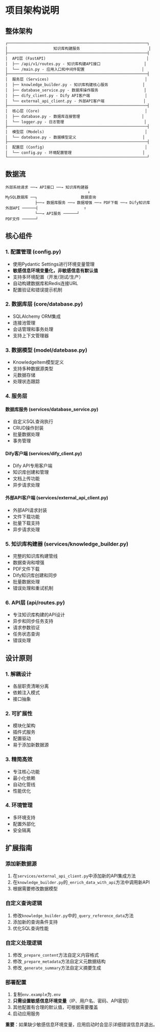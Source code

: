 # 项目架构说明

## 整体架构

```
┌─────────────────────────────────────────────────────────────┐
│                    知识库构建服务                              │
├─────────────────────────────────────────────────────────────┤
│  API层 (FastAPI)                                            │
│  ├── /api/v1/routes.py - 知识库构建API接口                   │
│  └── /main.py - 应用入口和中间件配置                         │
├─────────────────────────────────────────────────────────────┤
│  服务层 (Services)                                          │
│  ├── knowledge_builder.py - 知识库构建核心服务               │
│  ├── database_service.py - 数据库操作服务                    │
│  ├── dify_client.py - Dify API客户端                        │
│  └── external_api_client.py - 外部API客户端                 │
├─────────────────────────────────────────────────────────────┤
│  核心层 (Core)                                              │
│  ├── database.py - 数据库连接管理                           │
│  └── logger.py - 日志管理                                   │
├─────────────────────────────────────────────────────────────┤
│  模型层 (Models)                                            │
│  └── datebase.py - 数据模型定义                             │
├─────────────────────────────────────────────────────────────┤
│  配置层 (Config)                                            │
│  └── config.py - 环境配置管理                               │
└─────────────────────────────────────────────────────────────┘
```

## 数据流

```
外部系统请求 ──→ API接口 ──→ 知识库构建器
                                    ↓
MySQL数据库 ──┐                   数据查询
             ├──→ 数据库服务 ──→ 数据增强 ──→ PDF下载 ──→ Dify知识库
外部API ──────┤                    ↑
             └──→ API服务 ──────┘
PDF文件 ──────┘
```

## 核心组件

### 1. 配置管理 (config.py)
- 使用Pydantic Settings进行环境变量管理
- **敏感信息环境变量化，非敏感信息有默认值**
- 支持多环境配置（开发/测试/生产）
- 自动构建数据库和Redis连接URL
- 配置验证和错误提示机制

### 2. 数据库层 (core/database.py)
- SQLAlchemy ORM集成
- 连接池管理
- 会话管理和事务处理
- 支持上下文管理器

### 3. 数据模型 (model/datebase.py)
- KnowledgeItem模型定义
- 支持多种数据源类型
- 元数据存储
- 处理状态跟踪

### 4. 服务层
#### 数据库服务 (services/database_service.py)
- 自定义SQL查询执行
- CRUD操作封装
- 批量数据处理
- 事务管理

#### Dify客户端 (services/dify_client.py)
- Dify API专用客户端
- 知识库创建和管理
- 文档上传功能
- 异步请求处理

#### 外部API客户端 (services/external_api_client.py)
- 外部API请求封装
- 文件下载功能
- 批量下载支持
- 异步请求处理

### 5. 知识库构建器 (services/knowledge_builder.py)
- 完整的知识库构建管线
- 数据查询和增强
- PDF文件下载
- Dify知识库创建和同步
- 批量数据处理
- 错误处理和重试机制

### 6. API层 (api/routes.py)
- 专注知识库构建的API设计
- 异步和同步任务支持
- 请求参数验证
- 任务状态查询
- 错误处理

## 设计原则

### 1. 解耦设计
- 各层职责清晰分离
- 依赖注入模式
- 接口抽象

### 2. 可扩展性
- 模块化架构
- 插件式服务
- 配置驱动
- 易于添加新数据源

### 3. 精简高效
- 专注核心功能
- 最小化依赖
- 自动化管线
- 性能优化

### 4. 环境管理
- 多环境支持
- 配置外部化
- 安全隔离

## 扩展指南

### 添加新数据源
1. 在`services/external_api_client.py`中添加新的API集成方法
2. 在`knowledge_builder.py`的`_enrich_data_with_api`方法中调用新API
3. 根据需要修改数据模型

### 自定义查询逻辑
1. 修改`knowledge_builder.py`中的`_query_reference_data`方法
2. 添加新的查询条件支持
3. 优化SQL查询性能

### 自定义处理逻辑
1. 修改`_prepare_content`方法自定义内容格式
2. 修改`_prepare_metadata`方法自定义元数据结构
3. 修改`_generate_summary`方法自定义摘要生成

### 部署配置
1. 复制`env.example`为`.env`
2. **只需设置敏感信息环境变量**（IP、用户名、密码、API密钥）
3. 其他配置有合理的默认值，可根据需要覆盖
4. 启动应用服务

**重要**：如果缺少敏感信息环境变量，应用启动时会显示详细错误信息并退出。
